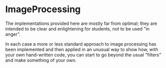 # ImageProcessing
The implementations provided here are mostly far from optimal; they are intended to be clear and enlightening for students, not to be used "in anger".

In each case a more or less standard approach to image processing has been implemented and then applied in an unusual way to show how, with your own hand-written code, you can start to go beyond the usual "filters" and make something of your own.
